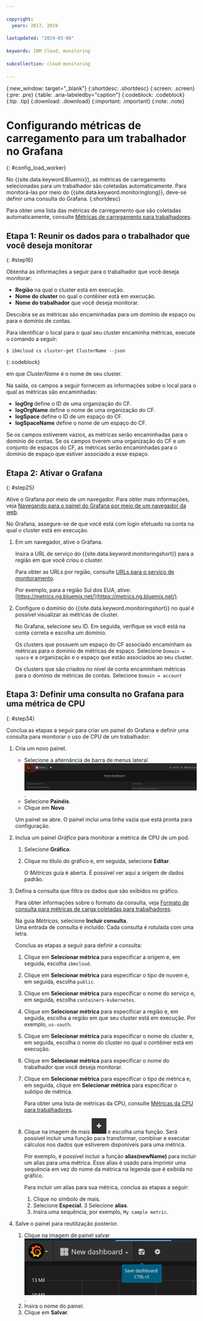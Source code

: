```yaml
---

copyright:
  years: 2017, 2019

lastupdated: "2019-03-06"

keywords: IBM Cloud, monitoring

subcollection: cloud-monitoring

---
```


{:new_window: target="_blank"}
{:shortdesc: .shortdesc}
{:screen: .screen}
{:pre: .pre}
{:table: .aria-labeledby="caption"}
{:codeblock: .codeblock}
{:tip: .tip}
{:download: .download}
{:important: .important}
{:note: .note}



# Configurando métricas de carregamento para um trabalhador no Grafana
{: #config_load_worker}

No {{site.data.keyword.Bluemix}}, as métricas de carregamento selecionadas para um trabalhador
são coletadas automaticamente. Para monitorá-las por meio do {{site.data.keyword.monitoringlong}}, deve-se definir
uma consulta do Grafana. 
{:shortdesc}

Para obter uma lista das métricas de carregamento que são coletadas automaticamente, consulte
[Métricas
de carregamento para trabalhadores](/docs/services/cloud-monitoring/containers/monitoring_containers_ov.html#load_metrics_workers).


## Etapa 1: Reunir os dados para o trabalhador que você deseja monitorar
{: #step16}

Obtenha as informações a seguir para o trabalhador que você deseja monitorar:

* **Região** na qual o cluster está em execução.
* **Nome do cluster** no qual o contêiner está em execução. 
* **Nome do trabalhador** que você deseja monitorar. 

Descubra se as métricas são encaminhadas para um domínio de espaço ou para o domínio de contas.

Para identificar o local para o qual seu cluster encaminha métricas, execute o comando a seguir:

```
$ ibmcloud cs cluster-get ClusterName --json
```
{: codeblock}

em que *ClusterName* é o nome de seu cluster.

Na saída, os campos a seguir fornecem as informações sobre o local para o qual as métricas são encaminhadas:

* **logOrg** define o ID de uma organização do CF.
* **logOrgName** define o nome de uma organização do CF.
* **logSpace** define o ID de um espaço do CF.
* **logSpaceName** define o nome de um espaço do CF.

Se os campos estiverem vazios, as métricas serão encaminhadas para o domínio de contas.
Se os campos tiverem uma organização do CF e um conjunto de espaços do CF, as métricas serão encaminhadas para
o domínio de espaço que estiver associado a esse espaço.

## Etapa 2: Ativar o Grafana
{: #step25}

Ative o Grafana por meio de um navegador. Para obter mais informações, veja [Navegando para o painel do Grafana por meio de um navegador da web](/docs/services/cloud-monitoring/grafana/navigating_grafana.html#launch_grafana_from_browser).

No Grafana, assegure-se de que você está com login efetuado na conta na qual o cluster está em
execução. 

1. Em um navegador, ative o Grafana. 

    Insira a URL de serviço do {{site.data.keyword.monitoringshort}} para a região em que você criou o cluster. 
    
    Para obter as URLs por região, consulte
[URLs para o serviço de
monitoramento](/docs/services/cloud-monitoring/monitoring_ov.html#region).

    Por exemplo, para a região Sul dos EUA, ative:
[https://metrics.ng.bluemix.net/](https://metrics.ng.bluemix.net/).

2. Configure o domínio do {{site.data.keyword.monitoringshort}} no qual é possível
visualizar as métricas de cluster.

    No Grafana, selecione seu ID. Em seguida, verifique se você está na conta correta e escolha um
domínio.

    Os clusters que possuem um espaço do CF associado encaminham as métricas para o domínio de
métricas de espaço. Selecione `Domain = space` e a organização e o espaço que estão
associados ao seu cluster.

    Os clusters que são criados no nível de conta encaminham métricas para o domínio de métricas de
contas. Selecione `Domain = account`



## Etapa 3: Definir uma consulta no Grafana para uma métrica de CPU
{: #step34}

Conclua as etapas a seguir para criar um painel do Grafana e definir uma consulta para monitorar o uso
de CPU de um trabalhador:

1. Cria um novo painel.

    * Selecione a alternância de barra de menus lateral ![Barra de menus lateral do Grafana](images/grafana_settings.gif "Barra de menus lateral do Grafana").
    * Selecione **Painéis**.
    * Clique em **Novo**

    Um painel se abre. O painel inclui uma linha vazia que está pronta para configuração.

2. Inclua um painel *Gráfico* para monitorar a métrica de CPU de um pod.

    1. Selecione **Gráfico**.

    2. Clique no título do gráfico e, em seguida, selecione **Editar**.

        O *Métricas* guia é aberta. É possível ver aqui a origem de dados padrão.

3. Defina a consulta que filtra os dados que são exibidos no gráfico. 

    Para obter informações sobre o formato da consulta, veja [Formato de consulta para métricas de carga coletadas para trabalhadores](/docs/services/cloud-monitoring/reference/metrics_format_containers.html#load_workers).

    Na guia *Métricas*, selecione **Incluir consulta**. <br>Uma entrada de consulta é incluído. Cada consulta é rotulada com uma letra.
	
	Conclua as etapas a seguir para definir a consulta:

    1. Clique em **Selecionar métrica** para especificar a origem e, em seguida,
escolha `ibmcloud`.
    
    2. Clique em **Selecionar métrica** para especificar o tipo de nuvem e, em
seguida, escolha `public`.
    
    3. Clique em **Selecionar métrica** para especificar o nome do serviço e, em seguida, escolha `containers-kubernetes`.
	
    4. Clique em **Selecionar métrica** para especificar a região e, em seguida,
escolha a região em que seu cluster está em execução. Por exemplo, `us-south`.
    
    5. Clique em **Selecionar métrica** para especificar o nome do cluster e, em
seguida, escolha o nome do cluster no qual o contêiner está em execução.
		
	6. Clique em **Selecionar métrica** para especificar o nome do trabalhador que você deseja monitorar.
	
	7. Clique em **Selecionar métrica** para especificar o tipo de métrica e, em
seguida, clique em **Selecionar métrica** para especificar o subtipo de métrica.
	
	    Para obter uma lista de métricas da CPU, consulte
[Métricas da CPU para trabalhadores](/docs/services/cloud-monitoring/containers/monitoring_containers_ov.html#load_metrics_workers).
	
	10. Clique na imagem de mais ![Ícones Incluir](images/grafana_plus_image.gif "Imagem de mais") e escolha uma função. Será possível incluir uma função para transformar, combinar e executar cálculos nos dados que estiverem disponíveis para uma métrica.

        Por exemplo, é possível incluir a função **alias(newName)** para incluir um alias para uma métrica. Esse alias é usado para imprimir uma sequência em vez do nome da métrica na legenda que é exibida no gráfico.

        Para incluir um alias para sua métrica, conclua as etapas a seguir:

        1. Clique no símbolo de mais.
        2. Selecione **Especial**.
        3 Selecione **alias**.
        4. Insira uma sequência, por exemplo, `My sample metric`.

4. Salve o painel para reutilização posterior.

    1. Clique na imagem de painel salvar ![Imagem de painel salvar](images/grafana_save_dashboard.gif "Imagem de painel salvar").
    2. Insira o nome do painel.
    3. Clique em **Salvar**.

